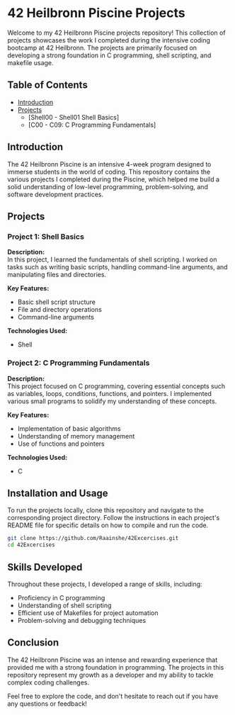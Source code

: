 # 42 Heilbronn Piscine Projects

Welcome to my 42 Heilbronn Piscine projects repository! This collection of projects showcases the work I completed during the intensive coding bootcamp at 42 Heilbronn. The projects are primarily focused on developing a strong foundation in C programming, shell scripting, and makefile usage.

## Table of Contents

- [Introduction](#introduction)
- [Projects](#projects)
  - [Shell00 - Shell01 Shell Basics]
  - [C00 - C09: C Programming Fundamentals]

## Introduction

The 42 Heilbronn Piscine is an intensive 4-week program designed to immerse students in the world of coding. This repository contains the various projects I completed during the Piscine, which helped me build a solid understanding of low-level programming, problem-solving, and software development practices.

## Projects

### Project 1: Shell Basics

**Description:**  
In this project, I learned the fundamentals of shell scripting. I worked on tasks such as writing basic scripts, handling command-line arguments, and manipulating files and directories.

**Key Features:**
- Basic shell script structure
- File and directory operations
- Command-line arguments

**Technologies Used:**  
- Shell

### Project 2: C Programming Fundamentals

**Description:**  
This project focused on C programming, covering essential concepts such as variables, loops, conditions, functions, and pointers. I implemented various small programs to solidify my understanding of these concepts.

**Key Features:**
- Implementation of basic algorithms
- Understanding of memory management
- Use of functions and pointers

**Technologies Used:**  
- C

## Installation and Usage

To run the projects locally, clone this repository and navigate to the corresponding project directory. Follow the instructions in each project's README file for specific details on how to compile and run the code.

```bash
git clone https://github.com/Raainshe/42Excercises.git
cd 42Excercises
```

## Skills Developed

Throughout these projects, I developed a range of skills, including:

- Proficiency in C programming
- Understanding of shell scripting
- Efficient use of Makefiles for project automation
- Problem-solving and debugging techniques

## Conclusion

The 42 Heilbronn Piscine was an intense and rewarding experience that provided me with a strong foundation in programming. The projects in this repository represent my growth as a developer and my ability to tackle complex coding challenges.

Feel free to explore the code, and don't hesitate to reach out if you have any questions or feedback!

